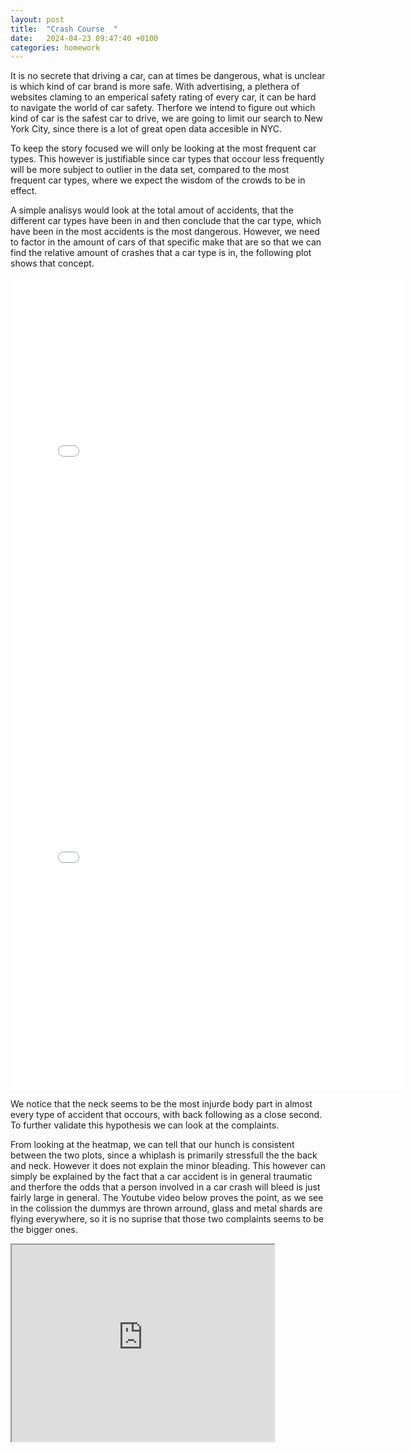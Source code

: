 ```yaml
---
layout: post
title:  "Crash Course  "
date:   2024-04-23 09:47:40 +0100
categories: homework
---
```


It is no secrete that driving a car, can at times be dangerous, what is unclear is which kind of car brand is more safe. With advertising, a plethera of websites claming to an emperical safety rating of every car, it can be hard to navigate the world of car safety. Therfore we intend to figure out which kind of car is the safest car to drive, we are going to limit our search to New York City, since there is a lot of great open data accesible in NYC.

To keep the story focused we will only be looking at the most frequent car types. This however is justifiable since car types that occour less frequently will be more subject to outlier in the data set, compared to the most frequent car types, where we expect the wisdom of the crowds to be in effect.

A simple analisys would look at the total amout of accidents, that the different car types have been in and then conclude that the car type, which have been in the most accidents is the most dangerous. However, we need to factor in the amount of cars of that specific make that are so that we can find the relative amount of crashes that a car type is in, the following plot shows that concept.     


<iframe src="/figures/Ratio_car_brand.html"
    sandbox="allow-same-origin allow-scripts"
    width="125%"
    height="650"
    scrolling="no"
    seamless="seamless"
    frameborder="0">
</iframe>

<iframe src="/figures/Car_brand.html"
    sandbox="allow-same-origin allow-scripts"
    width="125%"
    height="650"
    scrolling="no"
    seamless="seamless"
    frameborder="0">
</iframe>


We notice that the neck seems to be the most injurde body part in almost every type of accident that occours, with back following as a close second. To further validate this hypothesis we can look at the complaints. 

From looking at the heatmap, we can tell that our hunch is consistent between the two plots, since a whiplash is primarily stressfull the the back and neck. However it does not explain the minor bleading. This however can simply be explained by the fact that a car accident is in general traumatic and therfore the odds that a person involved in a car crash will bleed is just fairly large in general. The Youtube video below proves the point, as we see in the colission the dummys are thrown arround, glass and metal shards are flying everywhere, so it is no suprise that those two complaints seems to be the bigger ones.

<iframe width="420" height="315"
src="https://www.youtube.com/embed/MqRDoRvb8yI?t=15">
</iframe>

